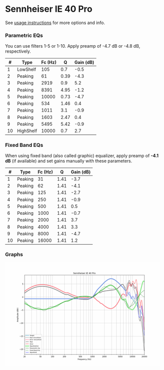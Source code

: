 # Sennheiser IE 40 Pro
See [usage instructions](https://github.com/jaakkopasanen/AutoEq#usage) for more options and info.

### Parametric EQs
You can use filters 1-5 or 1-10. Apply preamp of -4.7 dB or -4.8 dB, respectively.

|   # | Type      |   Fc (Hz) |    Q |   Gain (dB) |
|-----|-----------|-----------|------|-------------|
|   1 | LowShelf  |       105 | 0.7  |        -0.5 |
|   2 | Peaking   |        61 | 0.39 |        -4.3 |
|   3 | Peaking   |      2919 | 0.9  |         5.2 |
|   4 | Peaking   |      8391 | 4.95 |        -1.2 |
|   5 | Peaking   |     10000 | 0.73 |        -4.7 |
|   6 | Peaking   |       534 | 1.46 |         0.4 |
|   7 | Peaking   |      1011 | 3.1  |        -0.9 |
|   8 | Peaking   |      1603 | 2.47 |         0.4 |
|   9 | Peaking   |      5495 | 5.42 |        -0.9 |
|  10 | HighShelf |     10000 | 0.7  |         2.7 |

### Fixed Band EQs
When using fixed band (also called graphic) equalizer, apply preamp of **-4.1 dB** (if available) and set gains manually with these parameters.

|   # | Type    |   Fc (Hz) |    Q |   Gain (dB) |
|-----|---------|-----------|------|-------------|
|   1 | Peaking |        31 | 1.41 |        -3.7 |
|   2 | Peaking |        62 | 1.41 |        -4.1 |
|   3 | Peaking |       125 | 1.41 |        -2.7 |
|   4 | Peaking |       250 | 1.41 |        -0.9 |
|   5 | Peaking |       500 | 1.41 |         0.5 |
|   6 | Peaking |      1000 | 1.41 |        -0.7 |
|   7 | Peaking |      2000 | 1.41 |         3.7 |
|   8 | Peaking |      4000 | 1.41 |         3.3 |
|   9 | Peaking |      8000 | 1.41 |        -4.7 |
|  10 | Peaking |     16000 | 1.41 |         1.2 |

### Graphs
![](./Sennheiser%20IE%2040%20Pro.png)
